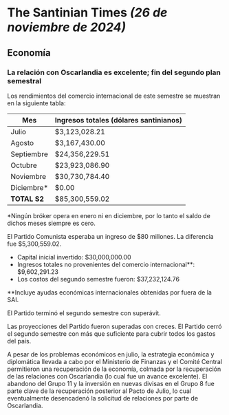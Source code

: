 # The Santinian Times _(26 de noviembre de 2024)_

## Economía

### La relación con Oscarlandia es excelente; fin del segundo plan semestral

Los rendimientos del comercio internacional de este semestre se muestran en la siguiente tabla:

| Mes          | Ingresos totales (dólares santinianos) |
| ------------ | -------------------------------------- |
| Julio        | $3,123,028.21                          |
| Agosto       | $3,167,430.00                          |
| Septiembre   | $24,356,229.51                         |
| Octubre      | $23,923,086.90                         |
| Noviembre    | $30,730,784.40                         |
| Diciembre​\*  | $0.00                                  |
| **TOTAL S2** | $85,300,559.02                         |

\*Ningún bróker opera en enero ni en diciembre, por lo tanto el saldo de dichos meses siempre es cero.

El Partido Comunista esperaba un ingreso de $80 millones. La diferencia fue $5,300,559.02.

- Capital inicial invertido: $30,000,000.00
- Ingresos totales no provenientes del comercio internacional\*\*: $9,602,291.23
- Los costos del segundo semestre fueron: $37,232,124.76

\*\*Incluye ayudas económicas internacionales obtenidas por fuera de la SAI.

El Partido terminó el segundo semestre con superávit.

Las proyecciones del Partido fueron superadas con creces. El Partido cerró el segundo semestre con más que suficiente para
cubrir todos los gastos del país.

A pesar de los problemas económicos en julio, la estrategia económica y diplomática llevada a cabo por el Ministerio de
Finanzas y el Comité Central permitieron una recuperación de la economía, colmada por la recuperación de las relaciones
con Oscarlandia (lo cual fue un avance excelente). El abandono del Grupo 11 y la inversión en nuevas divisas en el Grupo
8 fue parte clave de la recuperación posterior al Pacto de Julio, lo cual eventualmente desencadenó la solicitud de
relaciones por parte de Oscarlandia.
